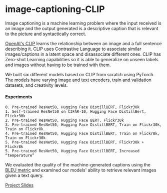# image-captioning-CLIP

Image captioning is a machine learning problem where the input received is an image and the output generated is a descriptive caption that is relevant to the picture and syntactically correct.

[OpenAI's CLIP](https://openai.com/research/clip) learns the relationship between an image and a full sentence describing it. CLIP uses Contrastive Language to associate similar images/captions in a latent space and disassociate different ones. CLIP has Zero-shot Learning capabilities so it is able to generalize on unseen labels and images without having to be trained with them. 

We built six different models based on CLIP from scratch using PyTorch. The models have varying image and text encoders, train and validation datasets, and creativity levels.
#### Experiments
```
0. Pre-trained ResNet50, Hugging Face DistillBERT, Flickr30k
1. Self-trained ResNet50 on CIFAR-10, Hugging Face DistillBert, Flickr30k
2. Pre-trained ResNet50, Hugging Face BERT, Flickr30k
3. Pre-trained ResNet50, Hugging Face DistillBERT, Train on Flickr30k, Train on Flickr8k
4. Pre-trained ResNet50, Hugging Face DistillBERT, Train on Flickr8k, Train on Flickr30k
5. Pre-trained ResNet50, Hugging Face DistillBERT, Flickr30k + Flickr8k
5. Pre-trained ResNet50, Hugging Face DistillBERT, Increased “temperature”
```

We evaluated the quality of the machine-generated captions using the [BLEU metric](https://aclanthology.org/P02-1040.pdf) and examined our models' ability to retrieve relevant images given a text query.

[Project Slides](https://docs.google.com/presentation/d/1aLRRgcvadYfl0LNHZWuO7poyO-56RIeh63R_D2vCdk4/edit#slide=id.g2416b87c743_1_0)
